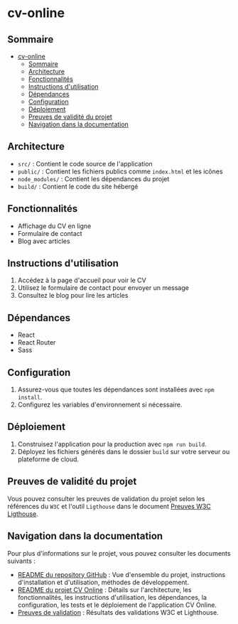 # cv-online

## Sommaire

- [cv-online](#cv-online)
  - [Sommaire](#sommaire)
  - [Architecture](#architecture)
  - [Fonctionnalités](#fonctionnalités)
  - [Instructions d'utilisation](#instructions-dutilisation)
  - [Dépendances](#dépendances)
  - [Configuration](#configuration)
  - [Déploiement](#déploiement)
  - [Preuves de validité du projet](#preuves-de-validité-du-projet)
  - [Navigation dans la documentation](#navigation-dans-la-documentation)

## Architecture

- `src/` : Contient le code source de l'application
- `public/` : Contient les fichiers publics comme `index.html` et les icônes
- `node_modules/` : Contient les dépendances du projet
- `build/` : Contient le code du site hébergé

## Fonctionnalités

- Affichage du CV en ligne
- Formulaire de contact
- Blog avec articles

## Instructions d'utilisation

1. Accédez à la page d'accueil pour voir le CV
2. Utilisez le formulaire de contact pour envoyer un message
3. Consultez le blog pour lire les articles

## Dépendances

- React
- React Router
- Sass

## Configuration

1. Assurez-vous que toutes les dépendances sont installées avec `npm install`.
2. Configurez les variables d'environnement si nécessaire.

## Déploiement

1. Construisez l'application pour la production avec `npm run build`.
2. Déployez les fichiers générés dans le dossier `build` sur votre serveur ou plateforme de cloud.

## Preuves de validité du projet

Vous pouvez consulter les preuves de validation du projet selon les références du `W3C` et l'outil `Ligthouse` dans le document [Preuves W3C Ligthouse](./VALIDATION_PRODUCT.md).

## Navigation dans la documentation

Pour plus d'informations sur le projet, vous pouvez consulter les documents suivants :

- [README du repository GitHub](../README.md) : Vue d'ensemble du projet, instructions d'installation et d'utilisation, méthodes de développement.
- [README du projet CV Online](./README_Project.md) : Détails sur l'architecture, les fonctionnalités, les instructions d'utilisation, les dépendances, la configuration, les tests et le déploiement de l'application CV Online.
- [Preuves de validation](./VALIDATION_PRODUCT.md) : Résultats des validations W3C et Lighthouse.
